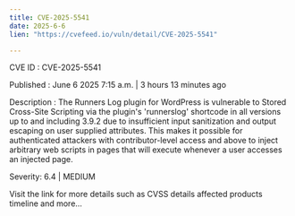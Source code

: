 ```yaml
---
title: CVE-2025-5541
date: 2025-6-6
lien: "https://cvefeed.io/vuln/detail/CVE-2025-5541"

---
```


CVE ID : CVE-2025-5541

Published :  June 6
2025
7:15 a.m. | 3 hours
13 minutes ago

Description : The Runners Log plugin for WordPress is vulnerable to Stored Cross-Site Scripting via the plugin's 'runnerslog' shortcode in all versions up to
and including
3.9.2 due to insufficient input sanitization and output escaping on user supplied attributes. This makes it possible for authenticated attackers
with contributor-level access and above
to inject arbitrary web scripts in pages that will execute whenever a user accesses an injected page.

Severity: 6.4 | MEDIUM

Visit the link for more details
such as CVSS details
affected products
timeline
and more...
